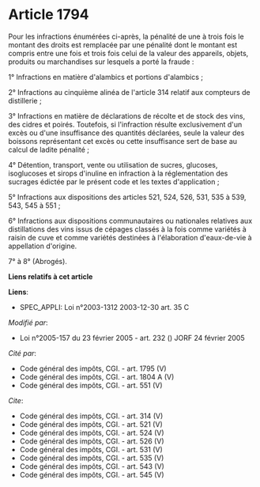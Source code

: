 # Article 1794

Pour les infractions énumérées ci-après, la pénalité de une à trois fois le montant des droits est remplacée par une pénalité
dont le montant est compris entre une fois et trois fois celui de la valeur des appareils, objets, produits ou marchandises
sur lesquels a porté la fraude :

1° Infractions en matière d'alambics et portions d'alambics ;

2° Infractions au cinquième alinéa de l'article 314 relatif aux compteurs de distillerie ;

3° Infractions en matière de déclarations de récolte et de stock des vins, des cidres et poirés. Toutefois, si l'infraction
résulte exclusivement d'un excès ou d'une insuffisance des quantités déclarées, seule la valeur des boissons représentant cet
excès ou cette insuffisance sert de base au calcul de ladite pénalité ;

4° Détention, transport, vente ou utilisation de sucres, glucoses, isoglucoses et sirops d'inuline en infraction à la
réglementation des sucrages édictée par le présent code et les textes d'application ;

5° Infractions aux dispositions des articles 521, 524, 526, 531, 535 à 539, 543, 545 à 551 ;

6° Infractions aux dispositions communautaires ou nationales relatives aux distillations des vins issus de cépages classés à
la fois comme variétés à raisin de cuve et comme variétés destinées à l'élaboration d'eaux-de-vie à appellation d'origine.

7° à 8° (Abrogés).

**Liens relatifs à cet article**

**Liens**:

  - SPEC_APPLI: Loi n°2003-1312 2003-12-30 art. 35 C

_Modifié par_:

  - Loi n°2005-157 du 23 février 2005 - art. 232 () JORF 24 février 2005

_Cité par_:

  - Code général des impôts, CGI. - art. 1795 (V)
  - Code général des impôts, CGI. - art. 1804 A (V)
  - Code général des impôts, CGI. - art. 551 (V)

_Cite_:

  - Code général des impôts, CGI. - art. 314 (V)
  - Code général des impôts, CGI. - art. 521 (V)
  - Code général des impôts, CGI. - art. 524 (V)
  - Code général des impôts, CGI. - art. 526 (V)
  - Code général des impôts, CGI. - art. 531 (V)
  - Code général des impôts, CGI. - art. 535 (V)
  - Code général des impôts, CGI. - art. 543 (V)
  - Code général des impôts, CGI. - art. 545 (V)
